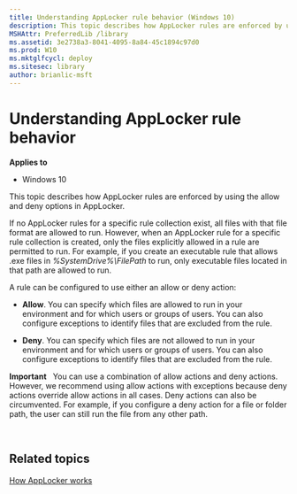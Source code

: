 ```yaml
---
title: Understanding AppLocker rule behavior (Windows 10)
description: This topic describes how AppLocker rules are enforced by using the allow and deny options in AppLocker.
MSHAttr: PreferredLib /library
ms.assetid: 3e2738a3-8041-4095-8a84-45c1894c97d0
ms.prod: W10
ms.mktglfcycl: deploy
ms.sitesec: library
author: brianlic-msft
---
```


# Understanding AppLocker rule behavior


**Applies to**

-   Windows 10

This topic describes how AppLocker rules are enforced by using the allow and deny options in AppLocker.

If no AppLocker rules for a specific rule collection exist, all files with that file format are allowed to run. However, when an AppLocker rule for a specific rule collection is created, only the files explicitly allowed in a rule are permitted to run. For example, if you create an executable rule that allows .exe files in *%SystemDrive%\\FilePath* to run, only executable files located in that path are allowed to run.

A rule can be configured to use either an allow or deny action:

-   **Allow**. You can specify which files are allowed to run in your environment and for which users or groups of users. You can also configure exceptions to identify files that are excluded from the rule.

-   **Deny**. You can specify which files are not allowed to run in your environment and for which users or groups of users. You can also configure exceptions to identify files that are excluded from the rule.

**Important**  
You can use a combination of allow actions and deny actions. However, we recommend using allow actions with exceptions because deny actions override allow actions in all cases. Deny actions can also be circumvented. For example, if you configure a deny action for a file or folder path, the user can still run the file from any other path.

 

## Related topics


[How AppLocker works](how-applocker-works-techref.md)

 

 





